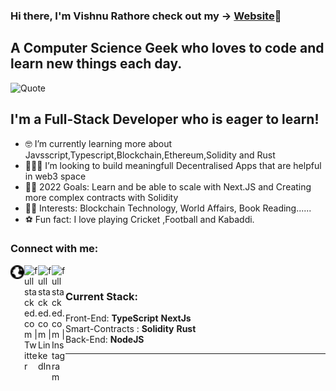  
### Hi there, I'm Vishnu Rathore check out my -> [Website]👋
## A Computer Science Geek who loves to code and learn new things each day. 


 ![Quote](https://github-readme-quotes.herokuapp.com/quote?quoteCategory=programming&theme=dracula&animation=default&layout=zues&font=Redressed)


## I'm a Full-Stack Developer who is eager to learn!
- 🤓 I’m currently learning more about Javsscript,Typescript,Blockchain,Ethereum,Solidity and Rust 
- 👨🏻‍💻 I’m looking to build meaningfull Decentralised Apps that are helpful in web3 space
- 🙌🏼 2022 Goals: Learn and be able to scale with Next.JS and Creating more complex contracts with Solidity
- 🧑‍💻 Interests:  Blockchain Technology, World Affairs, Book Reading......
- ⚽️ Fun fact: I love playing Cricket ,Football and Kabaddi.



### Connect with me:

[<img align="left" alt="fullstacked.com" width="22px" src="https://raw.githubusercontent.com/iconic/open-iconic/master/svg/globe.svg" />][website]
[<img align="left" alt="fullstacked.com | Twitter" width="22px" src="https://cdn.jsdelivr.net/npm/simple-icons@v3/icons/twitter.svg" />][twitter]
[<img align="left" alt="fullstacked.com | LinkedIn" width="22px" src="https://cdn.jsdelivr.net/npm/simple-icons@v3/icons/linkedin.svg" />][linkedin]
[<img align="left" alt="fullstacked.com | Instagram" width="22px" src="https://cdn.jsdelivr.net/npm/simple-icons@v3/icons/instagram.svg" />][instagram]

<br />

### Current Stack: 

Front-End: **TypeScript** **NextJs**
<br />
Smart-Contracts : **Solidity** **Rust**
<br />
Back-End:  **NodeJS**


---

 
 

[website]: https://rkvishnu-web.vercel.app/ 
[twitter]: https://twitter.com/RkVishnu91
[linkedin]: https://www.linkedin.com/in/vishnu-rathore-619380202/
[instagram]: https://www.instagram.com/rkvishnu779/






